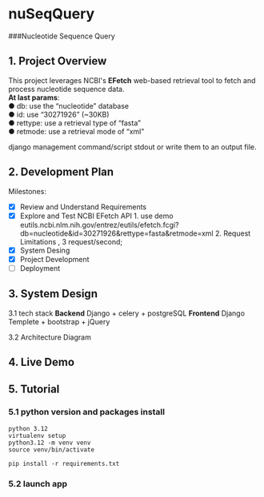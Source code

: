 # nuSeqQuery
###Nucleotide Sequence Query

## 1. Project Overview
This project leverages NCBI's **EFetch** web-based retrieval tool to fetch and process nucleotide sequence data.  
**At last params**:  
● db: use the “nucleotide” database  
● id: use “30271926” (~30KB)  
● rettype: use a retrieval type of “fasta”  
● retmode: use a retrieval mode of “xml”  

django management command/script  stdout or write them to an output file.

## 2. Development Plan
Milestones:
- [x] Review and Understand Requirements
- [x] Explore and Test NCBI EFetch API
      1. use demo eutils.ncbi.nlm.nih.gov/entrez/eutils/efetch.fcgi?db=nucleotide&id=30271926&rettype=fasta&retmode=xml
      2. Request Limitations , 3 request/second;
- [x] System Desing
- [x] Project Development
- [ ] Deployment

## 3. System Design
3.1 tech stack
  **Backend**  Django + celery + postgreSQL
  **Frontend** Django Templete + bootstrap + jQuery

3.2 Architecture Diagram	


## 4. Live Demo

## 5. Tutorial

  ### 5.1 python version and packages install
    python 3.12
    virtualenv setup
    python3.12 -m venv venv
    source venv/bin/activate

    pip install -r requirements.txt
  ### 5.2 launch app
